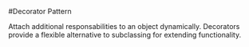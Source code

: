 #Decorator Pattern

Attach additional responsabilities to an object dynamically. Decorators provide a flexible alternative to subclassing for extending functionality.